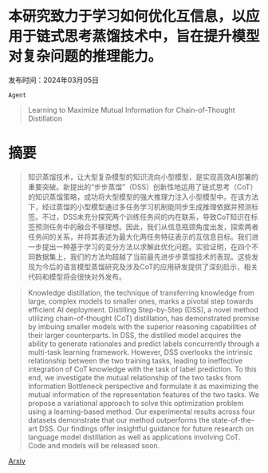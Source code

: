 # 本研究致力于学习如何优化互信息，以应用于链式思考蒸馏技术中，旨在提升模型对复杂问题的推理能力。

发布时间：2024年03月05日

`Agent`

> Learning to Maximize Mutual Information for Chain-of-Thought Distillation

# 摘要

> 知识蒸馏技术，让大型复杂模型的知识流向小型模型，是实现高效AI部署的重要突破。新提出的“步步蒸馏”（DSS）创新性地运用了链式思考（CoT）的知识蒸馏策略，成功将大型模型的强大推理力注入小型模型中。在该方法下，经过蒸馏的小型模型通过多任务学习机制能同步生成推理依据并预测标签。不过，DSS未充分探究两个训练任务间的内在联系，导致CoT知识在标签预测任务中的融合不够理想。因此，我们从信息瓶颈角度出发，探索两者任务间的关系，并将其表述为最大化两任务特征表示的互信息目标。我们进一步提出一种基于学习的变分方法以求解此优化问题。实验证明，在四个不同数据集上，我们的方法均超越了当前最先进步步蒸馏技术的表现。这些发现为今后的语言模型蒸馏研究及涉及CoT的应用研发提供了深刻启示，相关代码和模型将会很快对外发布。

> Knowledge distillation, the technique of transferring knowledge from large, complex models to smaller ones, marks a pivotal step towards efficient AI deployment. Distilling Step-by-Step (DSS), a novel method utilizing chain-of-thought (CoT) distillation, has demonstrated promise by imbuing smaller models with the superior reasoning capabilities of their larger counterparts. In DSS, the distilled model acquires the ability to generate rationales and predict labels concurrently through a multi-task learning framework. However, DSS overlooks the intrinsic relationship between the two training tasks, leading to ineffective integration of CoT knowledge with the task of label prediction. To this end, we investigate the mutual relationship of the two tasks from Information Bottleneck perspective and formulate it as maximizing the mutual information of the representation features of the two tasks. We propose a variational approach to solve this optimization problem using a learning-based method. Our experimental results across four datasets demonstrate that our method outperforms the state-of-the-art DSS. Our findings offer insightful guidance for future research on language model distillation as well as applications involving CoT. Code and models will be released soon.

[Arxiv](https://arxiv.org/abs/2403.03348)